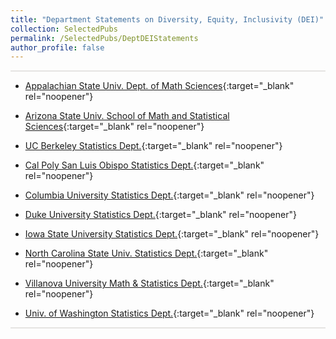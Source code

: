 ```yaml
---
title: "Department Statements on Diversity, Equity, Inclusivity (DEI)"
collection: SelectedPubs
permalink: /SelectedPubs/DeptDEIStatements
author_profile: false
---
```

<!-- permalink: /StatEd/ -->

<style>
  hr {
    height: 2px;
    background-color: #E5E4E2;
    border: none;
  }

  .no-italics {
      font-style: normal;   
  }
</style>


<!-- Gray #919888;
#BF9269
#A88C7D
#7297A0
#54738E
#B5AFA9
#E5E4E2 Platinum
D3D3D3
-->

<!--
redirect_from:
  - /StatEd/
  - /StatEd.html
-->

<hr>

*	[Appalachian State Univ. Dept. of Math Sciences](https://mathsci.appstate.edu/diversity){:target="_blank" rel="noopener"}

*	[Arizona State Univ. School of Math and Statistical Sciences](https://math.asu.edu/diversity){:target="_blank" rel="noopener"}

*	[UC Berkeley Statistics Dept.](https://statistics.berkeley.edu/about/dei){:target="_blank" rel="noopener"}

*	[Cal Poly San Luis Obispo Statistics Dept.](https://statistics.calpoly.edu/statistics-department-statement-diversity-equity-and-inclusion){:target="_blank" rel="noopener"}

*	[Columbia University Statistics Dept.](https://stat.columbia.edu/diversity-statement){:target="_blank" rel="noopener"}

*	[Duke University Statistics Dept.](https://stat.duke.edu/diversity-equity-and-inclusion){:target="_blank" rel="noopener"}

*	[Iowa State University Statistics Dept.](https://www.stat.iastate.edu/diversity-equity-and-inclusion-dei-statistics){:target="_blank" rel="noopener"}

*	[North Carolina State Univ. Statistics Dept.](https://statistics.sciences.ncsu.edu/know-us/diversity-and-inclusion){:target="_blank" rel="noopener"}

*	[Villanova University Math & Statistics Dept.](https://www1.villanova.edu/university/liberal-arts-sciences/programs/mathematics-statistics/guiding-principles.html){:target="_blank" rel="noopener"}

*	[Univ. of Washington Statistics Dept.](https://stat.uw.edu/about-us/diversity){:target="_blank" rel="noopener"}

---


&nbsp;




<!--
* [OUTLINE](STUB_intro_JAPN)
-->
